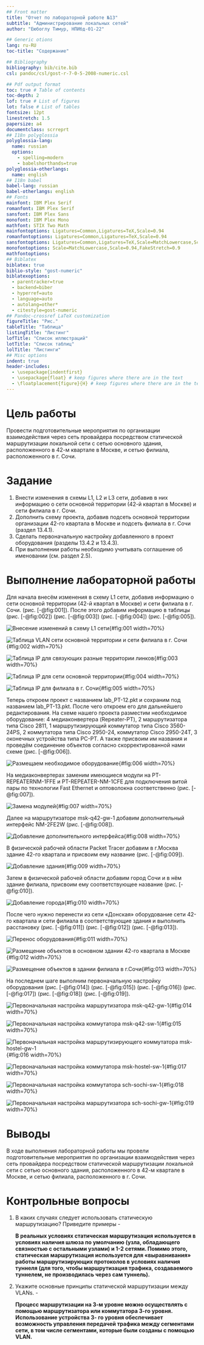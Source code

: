 ```yaml
---
## Front matter
title: "Отчет по лабораторной работе №13"
subtitle: "Администрирование локальных сетей"
author: "Еюбоглу Тимур, НПИбд-01-22"

## Generic otions
lang: ru-RU
toc-title: "Содержание"

## Bibliography
bibliography: bib/cite.bib
csl: pandoc/csl/gost-r-7-0-5-2008-numeric.csl

## Pdf output format
toc: true # Table of contents
toc-depth: 2
lof: true # List of figures
lot: false # List of tables
fontsize: 12pt
linestretch: 1.5
papersize: a4
documentclass: scrreprt
## I18n polyglossia
polyglossia-lang:
  name: russian
  options:
	- spelling=modern
	- babelshorthands=true
polyglossia-otherlangs:
  name: english
## I18n babel
babel-lang: russian
babel-otherlangs: english
## Fonts
mainfont: IBM Plex Serif
romanfont: IBM Plex Serif
sansfont: IBM Plex Sans
monofont: IBM Plex Mono
mathfont: STIX Two Math
mainfontoptions: Ligatures=Common,Ligatures=TeX,Scale=0.94
romanfontoptions: Ligatures=Common,Ligatures=TeX,Scale=0.94
sansfontoptions: Ligatures=Common,Ligatures=TeX,Scale=MatchLowercase,Scale=0.94
monofontoptions: Scale=MatchLowercase,Scale=0.94,FakeStretch=0.9
mathfontoptions:
## Biblatex
biblatex: true
biblio-style: "gost-numeric"
biblatexoptions:
  - parentracker=true
  - backend=biber
  - hyperref=auto
  - language=auto
  - autolang=other*
  - citestyle=gost-numeric
## Pandoc-crossref LaTeX customization
figureTitle: "Рис."
tableTitle: "Таблица"
listingTitle: "Листинг"
lofTitle: "Список иллюстраций"
lotTitle: "Список таблиц"
lolTitle: "Листинги"
## Misc options
indent: true
header-includes:
  - \usepackage{indentfirst}
  - \usepackage{float} # keep figures where there are in the text
  - \floatplacement{figure}{H} # keep figures where there are in the text
---
```


# Цель работы

Провести подготовительные мероприятия по организации взаимодействия через сеть провайдера посредством статической маршрутизации локальной сети с сетью основного здания, расположенного в 42-м квартале в Москве, и сетью филиала, расположенного в г. Сочи.

# Задание

1. Внести изменения в схемы L1, L2 и L3 сети, добавив в них информацию о сети основной территории (42-й квартал в Москве) и сети филиала в г. Сочи.
2. Дополнить схему проекта, добавив подсеть основной территории организации 42-го квартала в Москве и подсеть филиала в г. Сочи (раздел 13.4.1).
3. Сделать первоначальную настройку добавленного в проект оборудования (разделы 13.4.2 и 13.4.3).
4. При выполнении работы необходимо учитывать соглашение об именовании (см. раздел 2.5).

# Выполнение лабораторной работы

Для начала внесём изменения в схему L1 сети, добавив информацию о сети основной территории (42-й квартал в Москве) и сети филиала в г. Сочи. (рис. [-@fig:001]). После этого добавим информацию в таблицы (рис. [-@fig:002]) (рис. [-@fig:003]) (рис. [-@fig:004]) (рис. [-@fig:005]).

![Внесение изменений в схему L1 сети](image/01.png){#fig:001 width=70%}

![Таблица VLAN сети основной территории и сети филиала в г. Сочи](image/02.png){#fig:002 width=70%}

![Таблица IP для связующих разные территории линков](image/03.png){#fig:003 width=70%}

![Таблица IP для сети основной территории](image/04.png){#fig:004 width=70%}

![Таблица IP для филиала в г. Сочи](image/05.png){#fig:005 width=70%}

Теперь откроем проект с названием lab_PT-12.pkt и сохраним под названием lab_PT-13.pkt. После чего откроем его для дальнейшего редактирования.
На схеме нашего проекта разместим необходимое оборудование: 4 медиаконвертера (Repeater-PT), 2 маршрутизатора типа Cisco 2811, 1 маршрутизирующий коммутатор типа Cisco 3560-24PS, 2 коммутатора типа Cisco 2950-24, коммутатор Cisco 2950-24T, 3 оконечных устройства типа PC-PT. А также присвоим им названия и проведём соединение объектов согласно скорректированной нами схеме (рис. [-@fig:006]).

![Размещаем необходимое оборудование](image/06.png){#fig:006 width=70%}

На медиаконвертерах заменим имеющиеся модули на PT-REPEATERNM-1FFE и PT-REPEATER-NM-1CFE для подключения витой пары по технологии Fast Ethernet и оптоволокна соответственно (рис. [-@fig:007]).

![Замена модулей](image/07.png){#fig:007 width=70%}

Далее на маршрутизаторе msk-q42-gw-1 добавим дополнительный интерфейс NM-2FE2W (рис. [-@fig:008]).

![Добавление дополнительного интерфейса](image/08.png){#fig:008 width=70%}

В физической рабочей области Packet Tracer добавим в г.Москва здание 42-го квартала и присвоим ему название (рис. [-@fig:009]).

![Добавление здания](image/09.png){#fig:009 width=70%}

Затем в физической рабочей области добавим город Сочи и в нём здание филиала, присвоим ему соответствующее название (рис. [-@fig:010]).

![Добавление города](image/10.png){#fig:010 width=70%}

После чего нужно перенести из сети «Донская» оборудование сети 42-го квартала и сети филиала в соответствующие здания и выполнить расстановку (рис. [-@fig:011]) (рис. [-@fig:012]) (рис. [-@fig:013]).

![Перенос оборудования](image/11.png){#fig:011 width=70%}

![Размещение объектов в основном здании 42-го квартала в Москве](image/12.png){#fig:012 width=70%}

![Размещение объектов в здании филиала в г.Сочи](image/13.png){#fig:013 width=70%}

На последнем шаге выполним первоначальную настройку оборудования (рис. [-@fig:014]) (рис. [-@fig:015]) (рис. [-@fig:016]) (рис. [-@fig:017]) (рис. [-@fig:018]) (рис. [-@fig:019]).

![Первоначальная настройка маршрутизатора msk-q42-gw-1](image/14.png){#fig:014 width=70%}

![Первоначальная настройка коммутатора msk-q42-sw-1](image/15.png){#fig:015 width=70%}

![Первоначальная настройка маршрутизирующего коммутатора msk-hostel-gw-1](image/16.png){#fig:016 width=70%}

![Первоначальная настройка коммутатора msk-hostel-sw-1](image/17.png){#fig:017 width=70%}

![Первоначальная настройка коммутатора sch-sochi-sw-1](image/18.png){#fig:018 width=70%}

![Первоначальная настройка маршрутизатора sch-sochi-gw-1](image/19.png){#fig:019 width=70%}

# Выводы

В ходе выполнения лабораторной работы мы провели подготовительные мероприятия по организации взаимодействия через сеть провайдера посредством статической маршрутизации локальной сети с сетью основного здания, расположенного в 42-м квартале в Москве, и сетью филиала, расположенного в г. Сочи.

# Контрольные вопросы

1. В каких случаях следует использовать статическую маршрутизацию? Приведите примеры - 
  
   **В реальных условиях статическая маршрутизация используется в условиях наличия шлюза по умолчанию (узла, обладающего связностью с остальными узлами) и 1-2 сетями. Помимо этого, статическая маршрутизация используется для «выравнивания» работы маршрутизирующих протоколов в условиях наличия туннеля (для того, чтобы маршрутизация трафика, создаваемого туннелем, не производилась через сам туннель).**

2. Укажите основные принципы статической маршрутизации между VLANs. - 
  
   **Процесс маршрутизации на 3-м уровне можно осуществлять с помощью маршрутизатора или коммутатора 3-го уровня. Использование устройства 3- го уровня обеспечивает возможность управления передачей трафика между сегментами сети, в том числе сегментами, которые были созданы с помощью VLAN.**